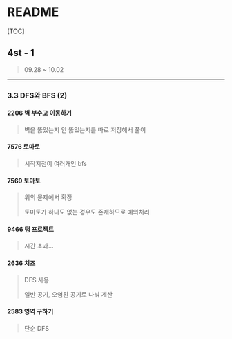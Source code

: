 # README

[TOC]

## 4st - 1



> 09.28 ~ 10.02



---

### 3.3 DFS와 BFS (2)



#### 2206 벽 부수고 이동하기

> 벽을 뚫었는지 안 뚫었는지를 따로 저장해서 풀이



#### 7576 토마토

> 시작지점이 여러개인 bfs



#### 7569 토마토

> 위의 문제에서 확장
>
> 토마토가 하나도 없는 경우도 존재하므로 예외처리



#### 9466 텀 프로젝트

> 시간 초과...



#### 2636 치즈

> DFS 사용
>
> 일반 공기, 오염된 공기로 나눠 계산



#### 2583 영역 구하기

> 단순 DFS

